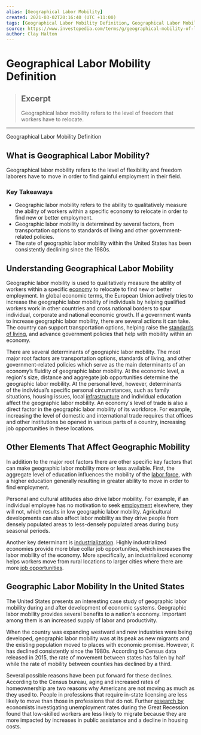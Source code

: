 ```yaml
---
alias: [Geographical Labor Mobility]
created: 2021-03-02T20:16:40 (UTC +11:00)
tags: [Geographical Labor Mobility Definition, Geographical Labor Mobility Definition]
source: https://www.investopedia.com/terms/g/geographical-mobility-of-labor.asp
author: Clay Halton
---
```


# Geographical Labor Mobility Definition

> ## Excerpt
> Geographical labor mobility refers to the level of freedom that workers have to relocate.

---

Geographical Labor Mobility Definition
## What is Geographical Labor Mobility?

Geographical labor mobility refers to the level of flexibility and freedom laborers have to move in order to find gainful employment in their field.

### Key Takeaways

-   Geographic labor mobility refers to the ability to qualitatively measure the ability of workers within a specific economy to relocate in order to find new or better employment.
-   Geographic labor mobility is determined by several factors, from transportation options to standards of living and other government-related policies.
-   The rate of geographic labor mobility within the United States has been consistently declining since the 1980s.

## Understanding Geographical Labor Mobility

Geographic labor mobility is used to qualitatively measure the ability of workers within a specific [economy](https://www.investopedia.com/terms/e/economy.asp) to relocate to find new or better employment. In global economic terms, the European Union actively tries to increase the geographic labor mobility of individuals by helping qualified workers work in other countries and cross national borders to spur individual, corporate and national economic growth. If a government wants to increase geographic labor mobility, there are several actions it can take. The country can support transportation options, helping raise the [standards of living](https://www.investopedia.com/terms/s/standard-of-living.asp), and advance government policies that help with mobility within an economy.

There are several determinants of geographic labor mobility. The most major root factors are transportation options, standards of living, and other government-related policies which serve as the main determinants of an economy’s fluidity of geographic labor mobility. At the economic level, a region's size, distance and aggregate job opportunities determine the geographic labor mobility. At the personal level, however, determinants of the individual’s specific personal circumstances, such as family situations, housing issues, local [infrastructure](https://www.investopedia.com/terms/i/infrastructure.asp) and individual education affect the geographic labor mobility. An economy's level of trade is also a direct factor in the geographic labor mobility of its workforce. For example, increasing the level of domestic and international trade requires that offices and other institutions be opened in various parts of a country, increasing job opportunities in these locations.

## Other Elements That Affect Geographic Mobility

In addition to the major root factors there are other specific key factors that can make geographic labor mobility more or less available. First, the aggregate level of education influences the mobility of the [labor force](https://www.investopedia.com/terms/l/labor-market.asp), with a higher education generally resulting in greater ability to move in order to find employment.

Personal and cultural attitudes also drive labor mobility. For example, if an individual employee has no motivation to seek [employment](https://www.investopedia.com/terms/f/fullemployment.asp) elsewhere, they will not, which results in low geographic labor mobility. Agricultural developments can also affect labor mobility as they drive people from densely populated areas to less-densely populated areas during busy seasonal periods.

Another key determinant is [industrialization](https://www.investopedia.com/terms/i/industrialization.asp). Highly industrialized economies provide more blue collar job opportunities, which increases the labor mobility of the economy. More specifically, an industrialized economy helps workers move from rural locations to larger cities where there are more [job opportunities](https://www.investopedia.com/terms/j/job-market.asp).

## Geographic Labor Mobility In the United States

The United States presents an interesting case study of geographic labor mobility during and after development of economic systems. Geographic labor mobility provides several benefits to a nation's economy. Important among them is an increased supply of labor and productivity.

When the country was expanding westward and new industries were being developed, geographic labor mobility was at its peak as new migrants and the existing population moved to places with economic promise. However, it has declined consistently since the 1980s. According to Census data released in 2015, the rate of movement between states has fallen by half while the rate of mobility between counties has declined by a third.

Several possible reasons have been put forward for these declines. According to the Census bureau, aging and increased rates of homeownership are two reasons why Americans are not moving as much as they used to. People in professions that require in-state licensing are less likely to move than those in professions that do not. Further [research by](https://voxeu.org/article/mass-layoffs-and-local-labour-market-exit) economists investigating unemployment rates during the Great Recession found that low-skilled workers are less likely to migrate because they are more impacted by increases in public assistance and a decline in housing costs.
